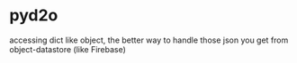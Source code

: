 # pyd2o
accessing dict like object, the better way to handle those json you get from object-datastore (like Firebase)
